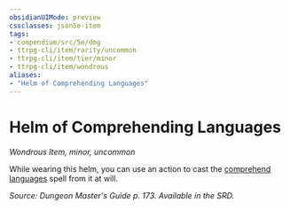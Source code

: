 ```yaml
---
obsidianUIMode: preview
cssclasses: json5e-item
tags:
- compendium/src/5e/dmg
- ttrpg-cli/item/rarity/uncommon
- ttrpg-cli/item/tier/minor
- ttrpg-cli/item/wondrous
aliases: 
- "Helm of Comprehending Languages"
---
```

# Helm of Comprehending Languages
*Wondrous Item, minor, uncommon*  


While wearing this helm, you can use an action to cast the [comprehend languages](compendium/spells/comprehend-languages.md) spell from it at will.

*Source: Dungeon Master's Guide p. 173. Available in the SRD.*